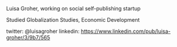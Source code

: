 Luisa Groher, working on social self-publishing startup

Studied Globalization Studies, Economic Development

twitter: @luisagroher
linkedin: https://www.linkedin.com/pub/luisa-groher/3/9b7/565





